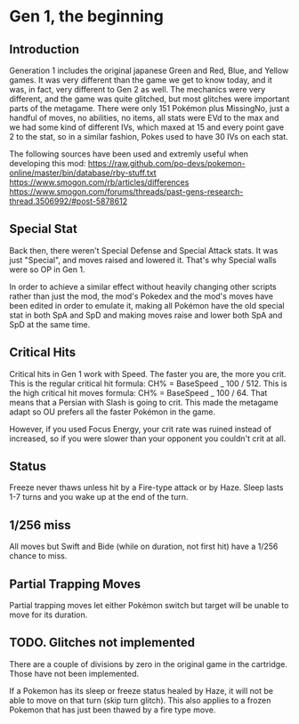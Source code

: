 # Gen 1, the beginning

## Introduction

Generation 1 includes the original japanese Green and Red, Blue, and Yellow games.
It was very different than the game we get to know today, and it was, in fact, very different to Gen 2 as well.
The mechanics were very different, and the game was quite glitched, but most glitches were important parts of the metagame.
There were only 151 Pokémon plus MissingNo, just a handful of moves, no abilities, no items, all stats were
EVd to the max and we had some kind of different IVs, which maxed at 15 and every point gave 2 to the stat, so in
a similar fashion, Pokes used to have 30 IVs on each stat.

The following sources have been used and extremly useful when developing this mod:
https://raw.github.com/po-devs/pokemon-online/master/bin/database/rby-stuff.txt
https://www.smogon.com/rb/articles/differences
https://www.smogon.com/forums/threads/past-gens-research-thread.3506992/#post-5878612

## Special Stat

Back then, there weren't Special Defense and Special Attack stats. It was just "Special", and moves raised and lowered it.
That's why Special walls were so OP in Gen 1.

In order to achieve a similar effect without heavily changing other scripts rather than just the mod, the mod's Pokedex
and the mod's moves have been edited in order to emulate it, making all Pokémon have the old special stat in both SpA and
SpD and making moves raise and lower both SpA and SpD at the same time.

## Critical Hits

Critical hits in Gen 1 work with Speed. The faster you are, the more you crit.
This is the regular critical hit formula:
CH% = BaseSpeed _ 100 / 512.
This is the high critical hit moves formula:
CH% = BaseSpeed _ 100 / 64.
That means that a Persian with Slash is going to crit. This made the metagame adapt so OU prefers all the faster Pokémon
in the game.

However, if you used Focus Energy, your crit rate was ruined instead of increased, so if you were slower than your
opponent you couldn't crit at all.

## Status

Freeze never thaws unless hit by a Fire-type attack or by Haze.
Sleep lasts 1-7 turns and you wake up at the end of the turn.

## 1/256 miss

All moves but Swift and Bide (while on duration, not first hit) have a 1/256 chance to miss.

## Partial Trapping Moves

Partial trapping moves let either Pokémon switch but target will be unable to move for its duration.

## TODO. Glitches not implemented

There are a couple of divisions by zero in the original game in the cartridge. Those have not been implemented.

If a Pokemon has its sleep or freeze status healed by Haze, it will not be able to move on that turn (skip turn glitch).
This also applies to a frozen Pokemon that has just been thawed by a fire type move.
